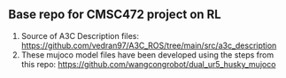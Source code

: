 ## Base repo for CMSC472 project on RL

1. Source of A3C Description files:  https://github.com/vedran97/A3C_ROS/tree/main/src/a3c_description
2. These mujoco model files have been developed using the steps from this repo: https://github.com/wangcongrobot/dual_ur5_husky_mujoco